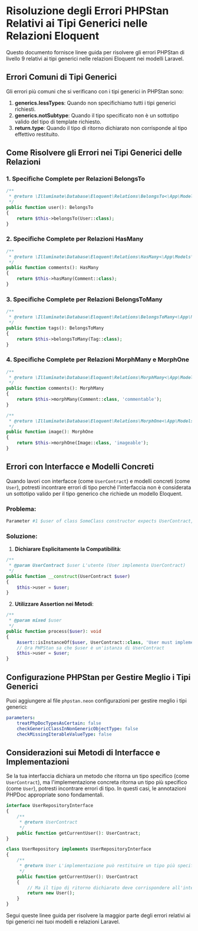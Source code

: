# Risoluzione degli Errori PHPStan Relativi ai Tipi Generici nelle Relazioni Eloquent

Questo documento fornisce linee guida per risolvere gli errori PHPStan di livello 9 relativi ai tipi generici nelle relazioni Eloquent nei modelli Laravel.

## Errori Comuni di Tipi Generici

Gli errori più comuni che si verificano con i tipi generici in PHPStan sono:

1. **generics.lessTypes**: Quando non specifichiamo tutti i tipi generici richiesti.
2. **generics.notSubtype**: Quando il tipo specificato non è un sottotipo valido del tipo di template richiesto.
3. **return.type**: Quando il tipo di ritorno dichiarato non corrisponde al tipo effettivo restituito.

## Come Risolvere gli Errori nei Tipi Generici delle Relazioni

### 1. Specifiche Complete per Relazioni BelongsTo

```php
/**
 * @return \Illuminate\Database\Eloquent\Relations\BelongsTo<\App\Models\User, \App\Models\Profile>
 */
public function user(): BelongsTo
{
    return $this->belongsTo(User::class);
}
```

### 2. Specifiche Complete per Relazioni HasMany

```php
/**
 * @return \Illuminate\Database\Eloquent\Relations\HasMany<\App\Models\Comment, \App\Models\Post>
 */
public function comments(): HasMany
{
    return $this->hasMany(Comment::class);
}
```

### 3. Specifiche Complete per Relazioni BelongsToMany

```php
/**
 * @return \Illuminate\Database\Eloquent\Relations\BelongsToMany<\App\Models\Tag, \App\Models\Post>
 */
public function tags(): BelongsToMany
{
    return $this->belongsToMany(Tag::class);
}
```

### 4. Specifiche Complete per Relazioni MorphMany e MorphOne

```php
/**
 * @return \Illuminate\Database\Eloquent\Relations\MorphMany<\App\Models\Comment, \App\Models\Post>
 */
public function comments(): MorphMany
{
    return $this->morphMany(Comment::class, 'commentable');
}

/**
 * @return \Illuminate\Database\Eloquent\Relations\MorphOne<\App\Models\Image, \App\Models\Post>
 */
public function image(): MorphOne
{
    return $this->morphOne(Image::class, 'imageable');
}
```

## Errori con Interfacce e Modelli Concreti

Quando lavori con interfacce (come `UserContract`) e modelli concreti (come `User`), potresti incontrare errori di tipo perché l'interfaccia non è considerata un sottotipo valido per il tipo generico che richiede un modello Eloquent.

### Problema:

```php
Parameter #1 $user of class SomeClass constructor expects UserContract, User given.
```

### Soluzione:

1. **Dichiarare Esplicitamente la Compatibilità**:

```php
/**
 * @param UserContract $user L'utente (User implementa UserContract)
 */
public function __construct(UserContract $user)
{
    $this->user = $user;
}
```

2. **Utilizzare Assertion nei Metodi**:

```php
/**
 * @param mixed $user
 */
public function process($user): void
{
    Assert::isInstanceOf($user, UserContract::class, 'User must implement UserContract');
    // Ora PHPStan sa che $user è un'istanza di UserContract
    $this->user = $user;
}
```

## Configurazione PHPStan per Gestire Meglio i Tipi Generici

Puoi aggiungere al file `phpstan.neon` configurazioni per gestire meglio i tipi generici:

```yaml
parameters:
    treatPhpDocTypesAsCertain: false
    checkGenericClassInNonGenericObjectType: false
    checkMissingIterableValueType: false
```

## Considerazioni sui Metodi di Interfacce e Implementazioni

Se la tua interfaccia dichiara un metodo che ritorna un tipo specifico (come `UserContract`), ma l'implementazione concreta ritorna un tipo più specifico (come `User`), potresti incontrare errori di tipo. In questi casi, le annotazioni PHPDoc appropriate sono fondamentali.

```php
interface UserRepositoryInterface
{
    /**
     * @return UserContract
     */
    public function getCurrentUser(): UserContract;
}

class UserRepository implements UserRepositoryInterface
{
    /**
     * @return User L'implementazione può restituire un tipo più specifico 
     */
    public function getCurrentUser(): UserContract
    {
        // Ma il tipo di ritorno dichiarato deve corrispondere all'interfaccia
        return new User();
    }
}
```

Segui queste linee guida per risolvere la maggior parte degli errori relativi ai tipi generici nei tuoi modelli e relazioni Laravel. 